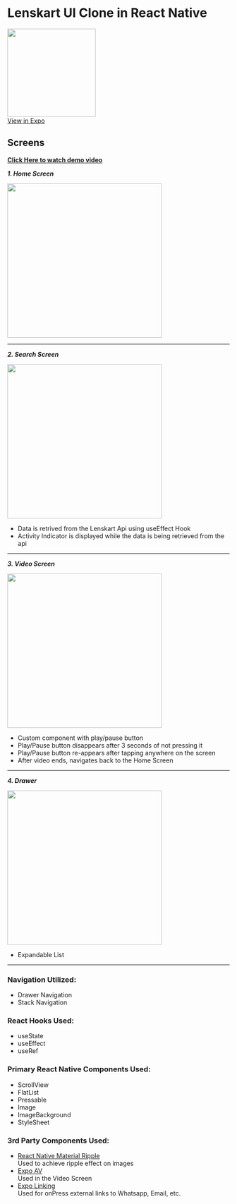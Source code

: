 # Lenskart UI Clone in React Native
<img src="https://storage.googleapis.com/lenskart-rn-ui/expo.png"  height="200"><br>
[View in Expo](https://expo.io/@shubham0804/Lenskart-Clone)


## Screens

[**Click Here to watch demo video**](https://youtu.be/JXAkDnwvdm0)

**_1. Home Screen_**

<img src="https://storage.googleapis.com/lenskart-rn-ui/Screen%20Recordings/Home%20Screen%20GIF-3.gif" height="350">

---

**_2. Search Screen_**

<img src="https://storage.googleapis.com/lenskart-rn-ui/Screen%20Recordings/Search%20Screen%20Activity%20Indicator.gif" height="350">

-   Data is retrived from the Lenskart Api using useEffect Hook
-   Activity Indicator is displayed while the data is being retrieved from the api

---

**_3. Video Screen_**

<img src="https://storage.googleapis.com/lenskart-rn-ui/Screen%20Recordings/Video%20Screen%20GIF.gif" height="350">

-   Custom component with play/pause button
-   Play/Pause button disappears after 3 seconds of not pressing it
-   Play/Pause button re-appears after tapping anywhere on the screen
-   After video ends, navigates back to the Home Screen

---

**_4. Drawer_**

<img src="https://storage.googleapis.com/lenskart-rn-ui/Screen%20Recordings/Drawer%20GIF.gif" height="350">

-   Expandable List

---

### Navigation Utilized:

-   Drawer Navigation
-   Stack Navigation

### React Hooks Used:

-   useState
-   useEffect
-   useRef

### Primary React Native Components Used:

-   ScrollView
-   FlatList
-   Pressable
-   Image
-   ImageBackground
-   StyleSheet

### 3rd Party Components Used:

-   [React Native Material Ripple](https://www.npmjs.com/package/react-native-material-ripple, "React Native Material Ripple")<br>
    Used to achieve ripple effect on images
-   [Expo AV](https://docs.expo.io/versions/latest/sdk/av, "Expo AV")<br>
    Used in the Video Screen
-   [Expo Linking](https://docs.expo.io/guides/linking/, "Expo Linking")<br>
    Used for onPress external links to Whatsapp, Email, etc.

